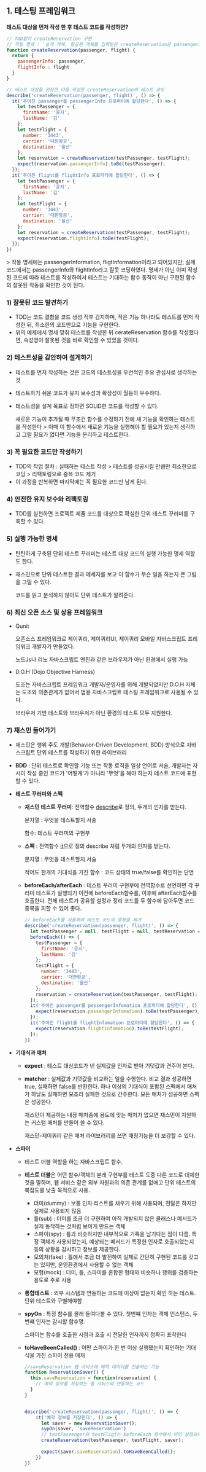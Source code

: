 ## 1. 테스팅 프레임워크

**테스트 대상을 먼저 작성 한 후 테스트 코드를 작성하면?** 

```javascript
// TDD없이 createReservation 구현
// 작동 명세 : '승객 객체, 항공편 객체를 입력받은 createReservation은 passengerInformation 프로퍼티가 승객 객체, fligtInformation 프로퍼티가 항공편 객체인 새로운 객체를 반환한다'
function createReservation(passenger, flight) {
  return {
    passengerInfo: passenger,
    flightInfo : flight
  }
}
```

```javascript
// 테스트 대상을 완성한 다음 작성한 createReservation의 테스트 코드
describe('createReservation(passenger, flight)', () => {
  it('주어진 passenger를 pessengerInfo 프로퍼티에 할당한다', () => {
    let testPassenger = {
      firstName: '윤지',
      lastName: '김'
    };
    let testFlight = {
      number: '3443',
      carrier: '대한항공',
      destination: '울산'
    };
    let reservation = createReservation(testPassenger, testFlight);
    expect(reservation.passengerInfo).toBe(testPassenger);
  });
  it('주어진 flight를 flightInfo 프로퍼티에 할당한다', () => {
    let testPassenger = {
      firstName: '윤지',
      lastName: '김'
    };
    let testFlight = {
      number: '3443',
      carrier: '대한항공',
      destination: '울산'
    };
    let reservation = createReservation(testPassenger, testFlight);
    expect(reservation.flightInfo).toBe(testFlight);
  });
})
```

\> 작동 명세에는 passengerInformation, fligtInformation이라고 되어있지만, 실제 코드에서는 passengerInfo와 flightInfo라고 잘못 코딩하였다. 명세가 아닌 이미 작성된 코드에 따라 테스트를 작성하여서 테스트는 기대하는 함수 동작이 아닌 구현된 함수의 잘못된 작동을 확인한 것이 된다. 

### 1) 잘못된 코드 발견하기

+ TDD는 코드 결함을 코드 생성 직후 감지하며, 작은 기능 하나라도 테스트를 먼저 작성한 뒤, 최소한의 코드만으로 기능을 구현한다.
+ 위의 예제에서 명세 맞춰 테스트를 작성한 뒤 cerateReservation 함수를 작성했다면, 속성명이 잘못된 것을 바로 확인할 수 있었을 것이다. 

### 2) 테스트성을 감안하여 설계하기

+ 테스트를 먼저 작성하는 것은 코드의 테스트성을 우선적인 주요 관심사로 생각하는 것

+ 테스트하기 쉬운 코드가 유지 보수성과 확장성이 월등히 우수하다.

+ 테스트성을 설계 목표로 정하면 SOLID한 코드를 작성할 수 있다. 

  새로운 기능이 추가될 때 무조건 함수를 수정하기 전에 새 기능을 확인하는 테스트를 작성한다 \> 이때 이 함수에서 새로운 기능을 실행해야 할 필요가 있는지 생각하고 그럴 필요가 없다면 기능을 분리하고 테스트한다.

### 3) 꼭 필요한 코드만 작성하기

+ TDD의 작업 절차 : 실패하는 테스트 작성 > 테스트를 성공시킬 만큼만 최소한으로 코딩 > 리팩토링으로 중복 코드 제거 
+ 이 과정을 반복하면 마지막에는 꼭 필요한 코드만 남게 된다. 

### 4) 안전한 유지 보수와 리팩토링

+ TDD를 실천하면 프로젝트 제품 코드를 대상으로 확실한 단위 테스트 꾸러미를 구축할 수 있다. 

### 5) 실행 가능한 명세

+ 탄탄하게 구축된 단위 테스트 꾸러미는 테스트 대상 코드의 실행 가능한 명세 역할도 한다. 

+ 재스민으로 단위 테스트한 결과 메세지를 보고 이 함수가 무슨 일을 하는지 큰 그림을 그릴 수 있다. 

  코드를 읽고 분석하지 않아도 단위 테스트가 알려준다. 

### 6) 최신 오픈 소스 및 상용 프레임워크

+ Qunit

  오픈소스 프레임워크로 제이쿼리, 제이쿼리UI, 제이쿼리 모바일 자바스크립트 프레임워크 개발자가 만들었다.

  노드Js나 리노 자바스크립트 엔진과 같은 브라우저가 아닌 환경에서 실행 가능

+ D.O.H (Dojo Objective Harness)

  도조는 자바스크립트 프레임워크 개발자/운영자를 위해 개발되었지만 D.O.H 자체는 도조와 의존관계가 없어서 범용 자바스크립트 테스팅 프레임워크로 사용될 수 있다. 

  브라우저 기반 테스트와 브라우저가 아닌 환경의 테스트 모두 지원한다.

### 7) 재스민 들어가기

+ 재스민은 행위 주도 개발(Behavior-Driven Development, BDD) 방식으로 자바스크립트 단위 테스트를 작성하기 위한 라이브러리

+ **BDD** : 단위 테스트로 확인할 기능 또는 작동 로직을 일상 언어로 서술, 개발자는 자시이 작성 중인 코드가 '어떻게'가 아니라 '무엇'을 해야 하는지 테스트 코드에 표현할 수 있다.

+ **테스트 꾸러미와 스펙**

  + **재스민 테스트 꾸러미**: 전역함수 <u>describe</u>로 정의, 두개의 인자를 받는다.

    문자열 : 무엇을 테스트할지 서술

    함수: 테스트 꾸러미의 구현부

  + **스펙** : 전역함수 <u>it</u>으로 정의 describe 처럼 두개의  인자를 받는다.

    문자열 : 무엇을 테스트할지 서술

    적어도 한개의 기대식을 가진 함수 : 코드 상태의 true/false를 확인하는 단언

  + **beforeEach/afterEach** : 테스트 꾸러미 구현부에 전역함수로 선언하면 각 꾸러미 테스트가 실행되기 이전에 beforeEach함수를, 이후에 afterEach함수를 호출한다. 전체 테스트가 공유할 설정과 정리 코드를 두 함수에 담아두면 코드 중복을 피할 수 있어 좋다.

    ```javascript
    // beforeEach를 사용하여 테스트 코드의 중복을 제거
    describe('createReservation(passenger, flight)', () => {
      let testPassenger = null, testFlight = null, testReservation = null;
      beforeEach(() => {
        testPassenger = {
          firstName: '윤지',
          lastName: '김'
        };
        testFlight = {
          number: '3443',
          carrier: '대한항공',
          destination: '울산'
        };
        reservation = createReservation(testPassenger, testFlight);
      });
      it('주어진 passenger를 pessengerInfomation 프로퍼티에 할당한다', () => {
        expect(reservation.passengerInfomation).toBe(testPassenger);
      });
      it('주어진 flight를 flightInfomation 프로퍼티에 할당한다', () => {
        expect(reservation.flightInfomation).toBe(testFlight);
      });
    })
    ```

+ **기대식과 매처**

  + **expect** : 테스트 대상코드가 낸 실제값을 인자로 받아 기댓값과 견주어 본다. 

  + **matcher** : 실제값과 기댓값을 비교하는 일을 수행한다. 비교 결과 성공하면 true, 실패하면 false를 반환한다. 하나 이상의 기대식이 포함된 스펙에서 매처가 하날도 실패하면 모조리 실패한 것으로 간주한다. 모든 매처가 성공하면 스펙은 성공한다. 

    재스민이 제공하는 내장 매처중에 용도에 맞는 매처가 없으면 재스민이 지원하는 커스텀 매처를 만들어 쓸 수 있다. 

    재스민-제이쿼리 같은 매처 라이브러리를 쓰면 매칭기능을 더 보강할 수 있다. 

+ **스파이**

  + 테스트 더블 역할을 하는 자바스크립트 함수. 

  + **테스트 더블**은 어떤 함수/객체의 본래 구현부를 테스트 도중 다른 코드로 대체한 것을 말하며, 웹 서비스 같은 외부 자원과의 의존 관계를 없애고 단위 테스트의 복잡도를 낮출 목적으로 사용.

    + 더미(dummy) : 보통 인자 리스트를 채우기 위해 사용되며, 전달은 하지만 실제로 사용되지 않음
    + 틀(sub) : 더미를 조금 더 구현하여 아직 개발되지 않은 클래스나 메서드가 실제 동작하는 것처럼 보이게 만드는 객체
    + 스파이(spy) : 틀과 비슷하지만 내부적으로 기록을 남기다는 점이 다름. 특정 객체가 사용되었는지, 예상되는 메서드가 특정한 인자로 호출되었는지 등의 상황을 감시하고 정보를 제공한다.
    + 모의처(fake) : 틀에서 조금 더 발전하여 실제로 간단히 구현된 코드를 갖고는 있지만, 운영환경에서 사용할 수 없는 객체
    + 모형(mock) : 더미, 틀, 스파이를 혼합한 형태와 비슷하나 행위를 검증하는 용도로 주로 사용

  + **통합테스트** : 외부 시스템과 연동하는 코드에 이상이 없는지 확인 하는 테스트. 단위 테스트와 구별해야함

  + **spyOn** : 특정 함수를 몰래 들여다볼 수 있다. 첫번쨰 인자는 객체 인스턴스, 두번쨰 인자는 감시할 함수명. 

    스파이는 함수를 호출한 시점과 호출 시 전달한 인자까지 정확히 포착한다

  + **toHaveBeenCalled()** : 어떤 스파이가 한 번 이상 실행됐는지 확인하는 기대식을 가진 스파이 전용 매처

    ```javascript
    //saveReservation 웹 서비스에 예약 데이터를 전송하는 기능
    function ReservationSaver() {
      this.saveReservation = function(reservation) {
        // 예약 정보를 저장하는 웹 서비스와 연동하는 코드
      }
    }
    ```

    ```javascript

    describe('createReservation(passenger, flight)', () => {
    	it('예약 정보를 저장한다', () => {
          let saver = new ReservationSaver();
          sypOn(saver, 'saveReservation')
          // testPaseenger와 testFligt는 beforeEach 함수에서 이미 설정되어 있다고 본다.
          createReservation(testPassenger, testFlight, saver);
          
          expect(saver.saveReservation).toHaveBeenCalled();
    	})
    })
    ```
    ​